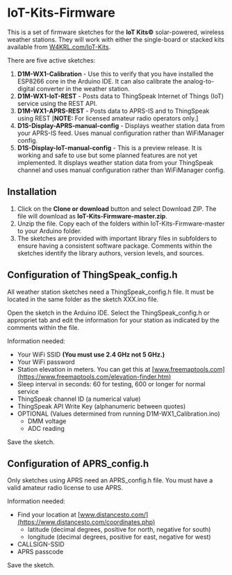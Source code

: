# IoT-Kits-Firmware
This is a set of firmware sketches for the **IoT Kits©** solar-powered, wireless weather stations. They will work with either the single-board or stacked kits available from [W4KRL.com/IoT-Kits](https://w4krl.com/iot-kits/).

There are five active sketches:
1. **D1M-WX1-Calibration** - Use this to verify that you have installed the ESP8266 core in the Arduino IDE. It can also calibrate the analog-to-digital converter in the weather station.
2. **D1M-WX1-IoT-REST** - Posts data to ThingSpeak Internet of Things (IoT) service using the REST API.
3. **D1M-WX1-APRS-REST** - Posts data to APRS-IS and to ThingSpeak using REST [**NOTE:** For licensed amateur radio operators only.]
4. **D1S-Display-APRS-manual-config** - Displays weather station data from your APRS-IS feed. Uses manual configuration rather than WiFiManager config.
5. **D1S-Display-IoT-manual-config** - This is a preview release. It is working and safe to use but some planned features are not yet implemented. It displays weather station data from your ThingSpeak channel and uses manual configuration rather than WiFiManager config.

## Installation
1. Click on the **Clone or download** button and select Download ZIP. The file will download as **IoT-Kits-Firmware-master.zip**. 
2. Unzip the file. Copy each of the folders within IoT-Kits-Firmware-master to your Arduino folder.
3. The sketches are provided with important library files in subfolders to ensure having a consistent software package. Comments within the sketches identify the library authors, version levels, and sources.

## Configuration of ThingSpeak_config.h
All weather station sketches need a ThingSpeak_config.h file. It must be located in the same folder as the sketch XXX.ino file.

Open the sketch in the Arduino IDE. Select the ThingSpeak_config.h or appropriet tab and edit the information for your station as indicated by the comments within the file. 

Information needed:
- Your WiFi SSID **(You must use 2.4 GHz not 5 GHz.)**
- Your WiFi password
- Station elevation in meters. You can get this at [www.freemaptools.com](https://www.freemaptools.com/elevation-finder.htm)
- Sleep interval in seconds: 60 for testing, 600 or longer for normal service
- ThingSpeak channel ID (a numerical value)
- ThingSpeak API Write Key (alphanumeric between quotes)
- OPTIONAL (Values determined from running D1M-WX1_Calibration.ino)
  - DMM voltage
  - ADC reading

Save the sketch.

## Configuration of APRS_config.h
Only sketches using APRS need an APRS_config.h file. You must have a valid amateur radio license to use APRS.

Information needed:
- Find your location at [www.distancesto.com/](https://www.distancesto.com/coordinates.php)
  - latitude (decimal degrees, positive for north, negative for south)
  - longitude (decimal degrees, positive for east, negative for west)
- CALLSIGN-SSID
- APRS passcode

Save the sketch.
